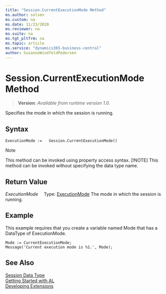 ```yaml
---
title: "Session.CurrentExecutionMode Method"
ms.author: solsen
ms.custom: na
ms.date: 11/23/2020
ms.reviewer: na
ms.suite: na
ms.tgt_pltfrm: na
ms.topic: article
ms.service: "dynamics365-business-central"
author: SusanneWindfeldPedersen
---
```

[//]: # (START>DO_NOT_EDIT)
[//]: # (IMPORTANT:Do not edit any of the content between here and the END>DO_NOT_EDIT.)
[//]: # (Any modifications should be made in the .xml files in the ModernDev repo.)
# Session.CurrentExecutionMode Method
> **Version**: _Available from runtime version 1.0._

Specifies the mode in which the session is running.


## Syntax
```
ExecutionMode :=   Session.CurrentExecutionMode()
```
> [!NOTE]
> This method can be invoked using property access syntax.
> [!NOTE]
> This method can be invoked without specifying the data type name.


## Return Value
*ExecutionMode*
&emsp;Type: [ExecutionMode](../executionmode/executionmode-option.md)
The mode in which the session is running.


[//]: # (IMPORTANT: END>DO_NOT_EDIT)

## Example  
 This example requires that you create a variable named Mode that has a DataType of ExecutionMode.  

```al
Mode := CurrentExecutionMode;   
Message('Current execution mode is %1.', Mode); 
```

## See Also
[Session Data Type](session-data-type.md)  
[Getting Started with AL](../../devenv-get-started.md)  
[Developing Extensions](../../devenv-dev-overview.md)
